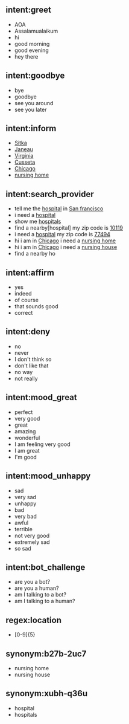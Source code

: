## intent:greet
- AOA
- Assalamualaikum
- hi
- good morning
- good evening
- hey there

## intent:goodbye
- bye
- goodbye
- see you around
- see you later

## intent:inform
- [Sitka](location)
- [Janeau](location)
- [Virginia](location)
- [Cusseta](location)
- [Chicago](location)
- [nursing home](facility_type)

## intent:search_provider
- tell me the [hospital](facility_type) in [San francisco](location)
- i need a [hospital](facility_type:xubh-q36u)
- show me [hospitals](facility_type:xubh-q36u)
- find a nearby[hospital] my zip code is [10119](location)
- i need a [hospital](facility_type) my zip code is [77494](location)
- hi i am in [Chicago](location) i need a [nursing home](facility_type:b27b-2uc7)
- hi i am in [Chicago](location) i need a [nursing house](facility_type:b27b-2uc7)
- find a nearby ho

## intent:affirm
- yes
- indeed
- of course
- that sounds good
- correct

## intent:deny
- no
- never
- I don't think so
- don't like that
- no way
- not really

## intent:mood_great
- perfect
- very good
- great
- amazing
- wonderful
- I am feeling very good
- I am great
- I'm good

## intent:mood_unhappy
- sad
- very sad
- unhappy
- bad
- very bad
- awful
- terrible
- not very good
- extremely sad
- so sad

## intent:bot_challenge
- are you a bot?
- are you a human?
- am I talking to a bot?
- am I talking to a human?

## regex:location
- [0-9]{5}

## synonym:b27b-2uc7
- nursing home
- nursing house

## synonym:xubh-q36u
- hospital
- hospitals